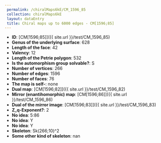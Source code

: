 ```yaml
--- 
 permalink: /chiralMaps6kE/CM_1596_85 
 collection: chiralMaps6kE
 layout: dataEntry
 title: Chiral maps up to 6000 edges - CM[1596;85]
---
```


- **ID**: [CM[1596;85]]({{ site.url }}/test/CM_1596_85)
- **Genus of the underlying surface**: 628
- **Length of the face**: 42
- **Valency**: 12
- **Length of the Petrie polygon**: 532
- **Is the automorphism group solvable?**: S
- **Number of vertices**: 266
- **Number of edges**: 1596
- **Number of faces**: 76
- **The map is self-**: none
- **Dual map**: [CM[1596;82]]({{ site.url }}/test/CM_1596_82)
- **Mirror (enantihomorphic) map**: [CM[1596;86]]({{ site.url }}/test/CM_1596_86)
- **Dual of the mirror image**: [CM[1596;83]]({{ site.url }}/test/CM_1596_83)
- **Z_q-Exponent?**: 2
- **No idea**:  5:86
- **No idea**: Y
- **No idea**: Y
- **Skeleton**: Sk(266;10)^2
- **Some other kind of skeleton**: nan
